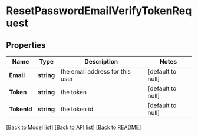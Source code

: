 # ResetPasswordEmailVerifyTokenRequest

## Properties
Name | Type | Description | Notes
------------ | ------------- | ------------- | -------------
**Email** | **string** | the email address for this user | [default to null]
**Token** | **string** | the token | [default to null]
**TokenId** | **string** | the token id | [default to null]

[[Back to Model list]](../README.md#documentation-for-models) [[Back to API list]](../README.md#documentation-for-api-endpoints) [[Back to README]](../README.md)

